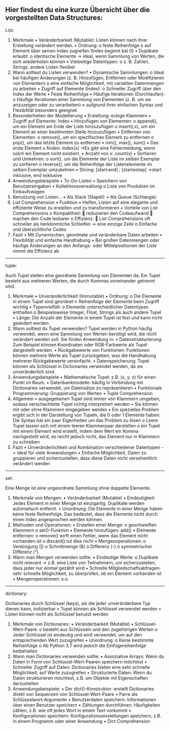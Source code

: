 Hier findest du eine kurze Übersicht über die vorgestellten Data Structures:
---
List:


1.	Merkmale
•	Veränderbarkeit (Mutable): Listen können nach ihrer Erstellung verändert werden.
  •	Ordnung:
    o	feste Reihenfolge
    o	auf Element über seinen Index zugreifen (Index beginnt bei 0)
  •	Duplikate erlaubt: 
    o	identische Elemente -> ideal, wenn Sammlung von Werten, die sich wiederholen können
  •	Vielseitige Datentypen: 
    o	z. B. Zahlen, Strings, andere Listen flexibel
3. Wann solltest du Listen verwenden?
  •	Dynamische Sammlungen: 
    o	Ideal bei häufigen Änderungen (z. B. Hinzufügen, Entfernen oder Modifizieren von Elementen)
    o	eine einfache Möglichkeit, mit variablen Datenmengen zu arbeiten
  •	Zugriff auf Elemente (Index): 
    o	Schneller Zugriff über den Index der Werte
  •	Feste Reihenfolge
  •	Häufige Iterationen (Durchlaufen): 
    o	Häufige Iterationen einer Sammlung von Elementen (z. B. um sie anzuzeigen oder zu verarbeiten)-> aufgrund ihrer einfachen Syntax und Flexibilität besonders geeignet
4. Besonderheiten der Modellierung
  •	Erstellung: eckige Klammern
  •	Zugriff auf Elemente: Index
  •	Hinzufügen von Elementen: 
    o	append(), um ein Element am Ende der Liste hinzuzufügen
    o	insert(i,x), um ein Element an einer bestimmten Stelle hinzuzufügen
  •	Entfernen von Elementen:
    o	remove(), um ein spezifisches Element zu entfernen
    o	pop(), um das letzte Element zu entfernen
  •	min(), max(), sum()
  •	Das erste Element x finden: index(x) ->Es gibt eine Fehlermeldung, wenn solch ein Element nicht existiert.
  •	Anzahl von x: count(x)
  •	Sortieren und Umkehren: 
    o	sort(), um die Elemente der Liste im selben Exemplar zu sortieren
    o	reverse(), um die Reihenfolge der Listenelemente im selben Exemplar umzukehren
  •	Slicing: [start:end] ; [start:end:step] ->start inklusive, end exklusive
5. Anwendungsbeispiele
  •	To-Do-Listen
  •	Speichern von Benutzereingaben
  •	Kollektionsverwaltung
    o	Liste von Produkten im Einkaufswagen
6. Benutzung von Listen…
  •	Als Stack (Stapel):
  •	Als Queue (Schlange):
7. List Comprehension
  •	Funktion
  •	Helfen, Listen auf eine elegante und effiziente Weise zu erstellen und zu transformieren
  •	Vorteile von List Comprehensions
    o	Kompaktheit:
       reduzieren den Codeaufwand 
      	machen den Code lesbarer
    o	Effizienz: 
      	List Comprehensions oft schneller als herkömmliche Schleifen -> eine einzige Zeile
    o	Einfache und übersichtliche Codes
8. Fazit
  •	Mit Dynamischen, geordnete und veränderbare Daten arbeiten
  •	Flexibilität und einfache Handhabung
  •	Bei großen Datenmengen oder häufige Änderungen an den Anfangs- oder Mittelpositionen der Liste nimmt die Effizienz ab

---
tuple:


Auch Tupel stellen eine geordnete Sammlung von Elementen da. Ein Tupel besteht aus mehreren Werten, die durch Kommas voneinander getrennt sind.
1. Merkmale
  •	Unveränderlichkeit (Immutable)
  •	Ordnung: 
    o	Die Elemente in einem Tupel sind geordnet-> Reihenfolge der Elemente beim Zugriff wichtig 
  •	Typenvielfalt: 
    o	Elemente unterschiedlicher Datentypen enthalten
    o	Beispielsweise Integer, Float, Strings als auch andere Tupel 
  •	Länge: Die Anzahl der Elemente in einem Tupel ist fest und kann nicht geändert werden.
2. Wann solltest du Tupel verwenden?
  Tupel werden in Python häufig verwendet, wenn eine Sammlung von Werten benötigt wird, die nicht verändert werden soll. Sie finden Anwendung in:
  •	Datenstrukturierung: Zum Beispiel können Koordinaten oder RGB-Farbwerte als Tupel dargestellt werden.
  •	Rückgabewerte von Funktionen: Funktionen können mehrere Werte als Tupel zurückgeben, was die Handhabung mehrerer Rückgabewerte vereinfacht.
  •	Datenspeicherung: Tupel können als Schlüssel in Dictionaries verwendet werden, da sie unveränderlich sind.
3. Anwendungsbeispiele
  •	Mathematische Tupel: z.B. (x, y, z) für einen Punkt im Raum.
  •	Datenbankmodelle: häufig in Verbindung mit Dictionaries verwendet, um Datensätze zu repräsentieren
  •	Funktionale Programmierung: Gruppierung von Werten
  •	Tuple Comprehension
4. Allgemein
•	ausgegebenen Tupel sind immer von Klammern umgeben, sodass verschachtelte Tupel richtig interpretiert werden
•	Sie können mit oder ohne Klammern eingegeben werden
•	Ein spezielles Problem ergibt sich in der Darstellung von Tupeln, die 0 oder 1 Elemente haben: Die Syntax hat ein paar Eigenheiten um das Problem zu lösen
  o	Leere Tupel lassen sich mit einem leeren Klammerpaar darstellen
  o	ein Tupel mit einem Element wird erstellt, indem dem Wert ein Komma nachgestellt wird, es reicht jedoch nicht, das Element nur in Klammern zu schreiben
5. Fazit
  •	Unveränderlichkeit und Kombination verschiedener Datentypen -> ideal für viele Anwendungen
  •	Einfache Möglichkeit, Daten zu gruppieren und sicherzustellen, dass diese Daten nicht versehentlich verändert werden

---
set:


Eine Menge ist eine ungeordnete Sammlung ohne doppelte Elemente.
1. Merkmale von Mengen:
  •	Veränderbarkeit (Mutable)
  •	Eindeutigkeit: Jedes Element in einer Menge ist einzigartig. Duplikate werden automatisch entfernt.
  •	Unordnung: Die Elemente in einer Menge haben keine feste Reihenfolge. Das bedeutet, dass die Elemente nicht durch einen Index angesprochen werden können.
2. Methoden und Operationen:
  •	Erstellen einer Menge: 
    o	geschweiften Klammern 
    o	 set()-Funktion
  •	Elemente hinzufügen: add() 
  •	Elemente entfernen:
    o	remove() wirft einen Fehler, wenn das Element nicht vorhanden ist
    o	discard() tut dies nicht
  •	Mengenoperationen:
    o	Vereinigung (|)
    o	Schnittmenge (&)
    o	Differenz (-)
    o	symmetrischer Differenz (^)
3. Wann man Mengen verwenden sollte:
  •	Eindeutige Werte: 
    o	Duplikate nicht relevant -> z.B. eine Liste von Teilnehmern, um sicherzustellen, dass jeder nur einmal gezählt wird
  •	Schnelle Mitgliedschaftsabfragen: sehr schnelle Möglichkeit, zu überprüfen, ob ein Element vorhanden ist
  •	Mengenoperationen: s.o.

---
dictionary:


Dictionaries durch Schlüssel (keys), als die jeder unveränderbare Typ dienen kann, indizierbar
  •	Tupel können als Schlüssel verwendet werden 
  •	Listen können nicht als Schlüssel benutzt werden
1. Merkmale von Dictionaries:
  •	Veränderbarkeit (Mutable)
  •	Schlüssel-Wert-Paare: 
    o	besteht aus Schlüsseln und den zugehörigen Werten
    o	Jeder Schlüssel ist eindeutig und wird verwendet, um auf den entsprechenden Wert zuzugreifen
  •	Unordnung:
    o	Keine bestimmte Reihenfolge
    o	Ab Python 3.7 wird jedoch die Einfügereihenfolge beibehalten
2. Wann man Dictionaries verwenden sollte:
  •	Assoziative Arrays: Wenn du Daten in Form von Schlüssel-Wert-Paaren speichern möchtest
  •	Schneller Zugriff auf Daten: Dictionaries bieten eine sehr schnelle Möglichkeit, auf Werte zuzugreifen
  •	Strukturierte Daten: Wenn du Daten strukturieren möchtest, z.B. um Objekte mit Eigenschaften darzustellen
3. Anwendungsbeispiele:
  •	Der dict()-Konstruktor:  erstellt Dictionaries direkt von Sequenzen von Schlüssel-Wert-Paare
  •	Parre als Schlüsselwort-Argumente 
  •	Benutzerdaten speichern: Informationen über einen Benutzer speichern
  •	Zählungen durchführen: Häufigkeiten zählen, z.B. wie oft jedes Wort in einem Text vorkommt
  •	Konfigurationen speichern: Konfigurationseinstellungen speichern, z.B. in einem Programm oder einer Anwendung
  •	Dict Comprehension
